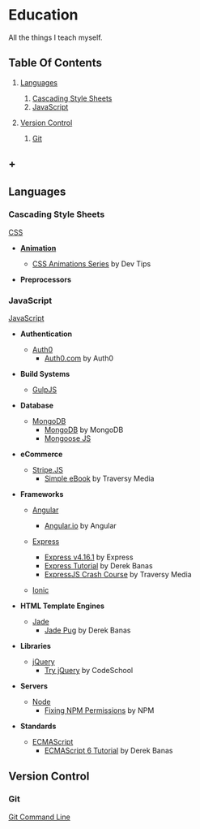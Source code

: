 # Education
All the things I teach myself.  

## Table Of Contents
1. [Languages](#languages)
    1. [Cascading Style Sheets](#version-control)
    1. [JavaScript](#javascript)

1. [Version Control](#version-control)
    1. [Git](#git)
## +

## Languages
### Cascading Style Sheets
[CSS](dir/css)
  * **[Animation](dir/css/animation)**
    * [CSS Animations Series](dir/css/animation/css-animations-series) by Dev Tips

  * **Preprocessors**

### JavaScript
[JavaScript](dir/javascript)
  * **Authentication**
    * [Auth0](dir/javascript/auth0)
      * [Auth0.com](dir/javascript/auth0/auth0) by Auth0

  * **Build Systems**  
    * [GulpJS]()

  * **Database**  
    * [MongoDB](dir/javascript/mongodb)
      * [MongoDB](dir/javascript/mongodb/mongodb) by MongoDB
      * [Mongoose JS]()

  * **eCommerce**
    * [Stripe.JS](dir/javascript/stripe)
      * [Simple eBook](dir/javascript/simple-ebook) by Traversy Media

  * **Frameworks**
    * [Angular](dir/javascript/angular)
      * [Angular.io](dir/javascript/angular/angular-io) by Angular

    * [Express](dir/javascript/express)
      * [Express v4.16.1](dir/javascript/express/express_v4-16-1) by Express
      * [Express Tutorial](dir/javascript/express/express-tutorial) by Derek Banas
      * [ExpressJS Crash Course](dir/javascript/express/expressjs-crash-course) by Traversy Media

    * [Ionic](dir/javascript/ionic)

  * **HTML Template Engines**
    * [Jade](dir/javascript/jade)
      * [Jade Pug](dir/javascript/jade/jade-pug) by Derek Banas

  * **Libraries**  
    * [jQuery](dir/javascript/jquery)
      * [Try jQuery](dir/javascript/jquery/try-jquery) by CodeSchool

  * **Servers**
    * [Node](dir/javascript/node)
      * [Fixing NPM Permissions](dir/javascript/node/fixing-npm-permissions) by NPM

  * **Standards**
    * [ECMAScript](dir/javascript/ecmascript)
      * [ECMAScript 6 Tutorial](dir/javascript/ecmascript/ecmascript-6-tutorial) by Derek Banas

## Version Control

### Git
[Git Command Line](dir/version-control/git)
